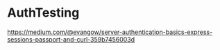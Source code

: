 # AuthTesting
https://medium.com/@evangow/server-authentication-basics-express-sessions-passport-and-curl-359b7456003d
